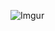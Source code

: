 ﻿![Imgur](https://i.imgur.com/IkeqeHo.gifv)
<!-- 

![Imgur](https://i.imgur.com/LXh1hEy.png)
# WELCOME to My Repository

> - **Name**: “Carlos Andres García Morales”,
> - **Job**: [“Software Engineer”,”Cisco professional”],
> - **SoftSkills**: [”Creativity”, “Adaptability”,“Collaboration”,”Time management”,”Persuasion”],
> - **HardSkills**: [”Problem-solving”, “Multitasking”, “Attention to detail”, “Software designing”, “Software development”],
> - **Hobbies**: [”Coding”, “Videogames”, “Music”,“Climb mountains”,“Grow plants”,”Travel”,”Smile to life”,”Anything crazy”],
> - **Technologies**: ["C","C#","Javascript","MySQL","Python","Java","HTML","CSS","Unity","Php","Git","Visual Studio","Cisco CCNP","AWS","Nginx","Apache","Linux","Windows"] 

## FULLSTACK DEVELOPER



**agzsoftsi/agzsoftsi** is a ✨ _special_ ✨ repository because its `README.md` (this file) appears on your GitHub profile.

Here are some ideas to get you started:

- 🔭 I’m currently working on ...
- 🌱 I’m currently learning ...
- 👯 I’m looking to collaborate on ...
- 🤔 I’m looking for help with ...
- 💬 Ask me about ...
- 📫 How to reach me: ...
- 😄 Pronouns: ...
- ⚡ Fun fact: ...
-->
